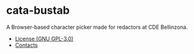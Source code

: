 # cata-bustab

A Browser-based character picker made for redactors at CDE Bellinzona.

  - [License (GNU GPL-3.0)](/LICENSE.txt)
  - [Contacts](mailto:decs-cde@ti.ch)
